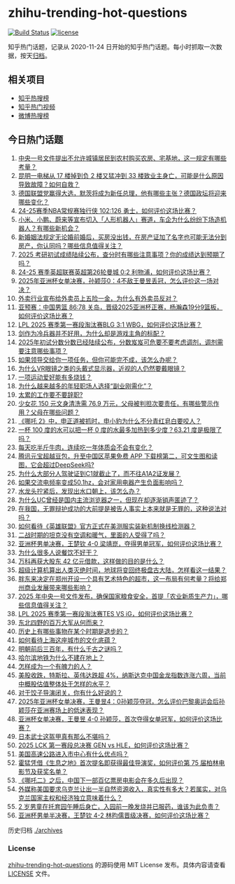 # zhihu-trending-hot-questions

[![Build Status](https://github.com/justjavac/zhihu-trending-hot-questions/workflows/ci/badge.svg?branch=master)](https://github.com/justjavac/zhihu-trending-hot-questions/actions)
[![license](https://img.shields.io/github/license/justjavac/zhihu-trending-hot-questions)](https://github.com/justjavac/zhihu-trending-hot-questions/blob/master/LICENSE)

知乎热门话题，记录从 2020-11-24
日开始的知乎热门话题。每小时抓取一次数据，按天[归档](./archives)。

## 相关项目

- [知乎热搜榜](https://github.com/justjavac/zhihu-trending-top-search)
- [知乎热门视频](https://github.com/justjavac/zhihu-trending-hot-video)
- [微博热搜榜](https://github.com/justjavac/weibo-trending-hot-search)

## 今日热门话题

<!-- BEGIN -->
<!-- 最后更新时间 Mon Feb 24 2025 11:27:48 GMT+0800 (China Standard Time) -->

1. [中央一号文件提出不允许城镇居民到农村购买农房、宅基地，这一规定有哪些考量？](https://www.zhihu.com/question/13147519273)
1. [昆明一电梯从 17 楼掉到负 2 楼又猛冲到 33 楼致业主身亡，可能是什么原因导致故障？如何自救？](https://www.zhihu.com/question/12986653681)
1. [德国联盟党赢得大选，默茨将成为新任总理，他有哪些主张？德国政坛将迎来哪些变化？](https://www.zhihu.com/question/13169523578)
1. [24-25赛季NBA常规赛独行侠 102:126 勇士，如何评价这场比赛？](https://www.zhihu.com/question/13167521377)
1. [小米、小鹏、蔚来等宣布切入「人形机器人」赛道，车企为什么纷纷下场造机器人？有哪些新机会？](https://www.zhihu.com/question/13118069295)
1. [新婚姻法规定无论婚前婚后，买房没出钱，在房产证加了名字也可能无法分到房产，你认同吗？哪些信息值得关注？](https://www.zhihu.com/question/11124692490)
1. [2025 考研初试成绩陆续公布，查分时有哪些注意事项？你的成绩达到预期了吗？](https://www.zhihu.com/question/12515128777)
1. [24-25 赛季英超联赛英超第26轮曼城 0:2 利物浦，如何评价这场比赛？](https://www.zhihu.com/question/13157020429)
1. [2025年亚洲杯女单决赛，孙颖莎0：4不敌王曼昱丢冠，怎么评价这一场对决？](https://www.zhihu.com/question/13136693801)
1. [外卖行业宣布给外卖员上五险一金，为什么有外卖员反对？](https://www.zhihu.com/question/12989734169)
1. [亚预赛：中国男篮 86:78 关岛，晋级2025亚洲杯正赛，杨瀚森19分9篮板，如何评价这场比赛？](https://www.zhihu.com/question/13125129706)
1. [LPL 2025 赛季第一赛段淘汰赛BLG 3:1 WBG，如何评价这场比赛？](https://www.zhihu.com/question/13101226857)
1. [剑作为冷兵器并不好用，为什么却是游戏主角的标配？](https://www.zhihu.com/question/12647116778)
1. [2025年初试分数分数已经陆续公布，分数岌岌可危要不要考虑调剂，调剂需要注意哪些事项？](https://www.zhihu.com/question/13182707250)
1. [如果领导交给你一项任务，但你可能完不成，该怎么办呢？](https://www.zhihu.com/question/9886697695)
1. [为什么VR眼镜之类的头戴式显示器，近视的人仍然要戴眼镜？](https://www.zhihu.com/question/33774912)
1. [一项运动爱好能有多烧钱？](https://www.zhihu.com/question/633237525)
1. [为什么越来越多的年轻职场人选择“副业刚需化”？](https://www.zhihu.com/question/12893336802)
1. [太累的工作要不要辞职?](https://www.zhihu.com/question/12967904184)
1. [少女花 150 元文身清洗需 76.9 万元，父母被判担次要责任，有哪些警示作用？父母在哪些问题？](https://www.zhihu.com/question/13019865016)
1. [《哪吒 2》中，申正道被抓时，申小豹为什么不分青红皂白要咬人？](https://www.zhihu.com/question/12825818718)
1. [一杯 100 度的水可以把一杯 0 度的水最多加热到多少度？63.21 度是极限了吗？](https://www.zhihu.com/question/12899311380)
1. [每天吃半斤牛肉，连续吃一年体质会不会有变化？](https://www.zhihu.com/question/64085283)
1. [腾讯元宝超越豆包，升至中国区苹果免费 APP 下载榜第二，可文生图和读图，它会超过DeepSeek吗?](https://www.zhihu.com/question/13024400763)
1. [为什么大部分人驾驶证到C1就截止了，而不往A1A2证发展？](https://www.zhihu.com/question/476272224)
1. [如果交流电频率变成50.1hz，会对家用电器产生负面影响吗？](https://www.zhihu.com/question/610631530)
1. [水龙头拧紧后，发现出水口朝上，该怎么办？](https://www.zhihu.com/question/12753489342)
1. [为什么UC曾经是国内主流浏览器之一，但现在却逐渐销声匿迹了？](https://www.zhihu.com/question/12676681805)
1. [在我国，无罪辩护成功的大前提是被告人事实上本来就是无罪的，这种说法对吗？](https://www.zhihu.com/question/9123979924)
1. [如何看待《英雄联盟》官方正式在美测服实装新机制换线检测器？](https://www.zhihu.com/question/13043897517)
1. [二战时期的坦克没有空调和暖气，里面的人受得了吗？](https://www.zhihu.com/question/574049330)
1. [亚洲杯男单决赛，王楚钦 4-0 梁靖崑，夺得男单冠军，如何评价这场比赛？](https://www.zhihu.com/question/13141526163)
1. [为什么很多人说餐饮不好干？](https://www.zhihu.com/question/33182857)
1. [万科再获大股东 42 亿元借款，这样做的目的是什么？](https://www.zhihu.com/question/12991730345)
1. [超级计算机算出人类灭绝时间，地球将变回终极盘古大陆，怎样看这一结果？](https://www.zhihu.com/question/13050981317)
1. [胖东来决定在郑州开设一个具有艺术特色的超市，这一布局有何考量？将给郑州商业发展带来哪些影响？](https://www.zhihu.com/question/13091193541)
1. [2025 年中央一号文件发布，确保国家粮食安全，首提「农业新质生产力」，哪些信息值得关注？](https://www.zhihu.com/question/13125219462)
1. [LPL 2025 赛季第一赛段淘汰赛TES VS iG，如何评价这场比赛？](https://www.zhihu.com/question/13125687713)
1. [东北四野的百万大军从何而来？](https://www.zhihu.com/question/661280317)
1. [历史上有哪些事物在某个时期是退步的？](https://www.zhihu.com/question/11736496856)
1. [如何看待上海这座城市的文化底蕴？](https://www.zhihu.com/question/622956259)
1. [明朝前后三百年，有什么千古之谜吗？](https://www.zhihu.com/question/266126544)
1. [哈尔滨地铁为什么不建在地上？](https://www.zhihu.com/question/543929511)
1. [怎样成为一个有魄力的人？](https://www.zhihu.com/question/377428650)
1. [美股收跌，特斯拉、英伟达跌超 4%，纳斯达克中国金龙指数连涨六周，当前中概股估值整体处于怎样的水平？](https://www.zhihu.com/question/12997482050)
1. [对于饺子导演闭关，你有什么好说的？](https://www.zhihu.com/question/12807497119)
1. [2025年亚洲杯女单决赛，王曼昱4：0孙颖莎夺冠，怎么评价巴黎奥运会后孙颖莎在亚洲赛场上的低迷表现？](https://www.zhihu.com/question/13136161817)
1. [亚洲杯女单决赛，王曼昱 4-0 孙颖莎，首次夺得女单冠军，如何评价这场比赛？](https://www.zhihu.com/question/13136538719)
1. [日本武士这盔甲真有那么不堪吗？](https://www.zhihu.com/question/449984520)
1. [2025 LCK 第一赛段总决赛 GEN vs HLE，如何评价这场比赛？](https://www.zhihu.com/question/13107922582)
1. [美国高速公路进入市中心有什么优点吗？](https://www.zhihu.com/question/310850790)
1. [霍猛凭借《生息之地》首次提名即获得最佳导演奖，如何评价第 75 届柏林电影节及获奖名单？](https://www.zhihu.com/question/13067187439)
1. [《哪吒二》之后，中国下一部百亿票房电影会在多久后出现？](https://www.zhihu.com/question/12630022106)
1. [外媒称美国要求乌克兰让出一半自然资源收入，真实性有多大？若属实，对乌克兰国家主权和经济独立意味着什么？](https://www.zhihu.com/question/13083797258)
1. [2 岁男童在托育园午睡后身亡，入园前一晚发烧并已服药，谁该为此负责？](https://www.zhihu.com/question/13011695581)
1. [亚洲杯男单半决赛，王楚钦 4-2 林昀儒晋级决赛，如何评价这场比赛？](https://www.zhihu.com/question/13113014794)

<!-- END -->

历史归档 [./archives](./archives)

### License

[zhihu-trending-hot-questions](https://github.com/justjavac/zhihu-trending-hot-questions)
的源码使用 MIT License 发布。具体内容请查看 [LICENSE](./LICENSE) 文件。
